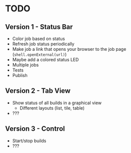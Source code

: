 # TODO

## Version 1 - Status Bar

* Color job based on status
* Refresh job status periodically
* Make job a link that opens your browser to the job page (`shell.openExternal(url)`)
* Maybe add a colored status LED
* Multiple jobs
* Tests
* Publish

## Version 2 - Tab View

* Show status of all builds in a graphical view
  * Different layouts (list, tile, table)
* ???

## Version 3 - Control

* Start/stop builds
* ???
